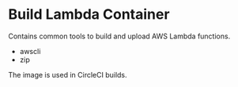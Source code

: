 # Build Lambda Container

Contains common tools to build and upload AWS Lambda functions.

* awscli
* zip

The image is used in CircleCI builds.

